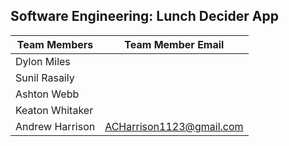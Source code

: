 ## Software Engineering: Lunch Decider App
| Team Members |     Team Member Email     |
| ------------ | ------------------------- |
| Dylon Miles  |                           |
| Sunil Rasaily|                           |
| Ashton Webb  |                           |
| Keaton Whitaker|                         |
| Andrew Harrison| ACHarrison1123@gmail.com|

